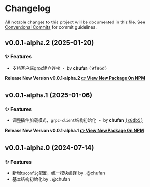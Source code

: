 # Changelog

All notable changes to this project will be documented in this file.
See [Conventional Commits](https://conventionalcommits.org) for commit guidelines.

## v0.0.1-alpha.2 (2025-01-20)

### ✨ Features

- 支持客户端grpc建立连接 &nbsp;-&nbsp; by **chufan** [<samp>(9f96d)</samp>](https://github.com/142vip/core-x/commit/9f96de5)

**Release New Version v0.0.1-alpha.2 [👉 View New Package On NPM](https://www.npmjs.com/package/@142vip/egg-grpc-client)**

## v0.0.1-alpha.1 (2025-01-06)

### ✨ Features

- 调整插件加载模式，`grpc-client`结构初始化 &nbsp;-&nbsp; by **chufan** [<samp>(c0db5)</samp>](https://github.com/142vip/core-x/commit/c0db535)

**Release New Version v0.0.1-alpha.1 [👉 View New Package On NPM](https://www.npmjs.com/package/@142vip/egg-grpc-client)**

## v0.0.1-alpha.0 (2024-07-14)

### ✨ Features

- 新增`tsconfig`配置，统一模块编译 by . @chufan
- 基本结构初始化  by . @chufan
